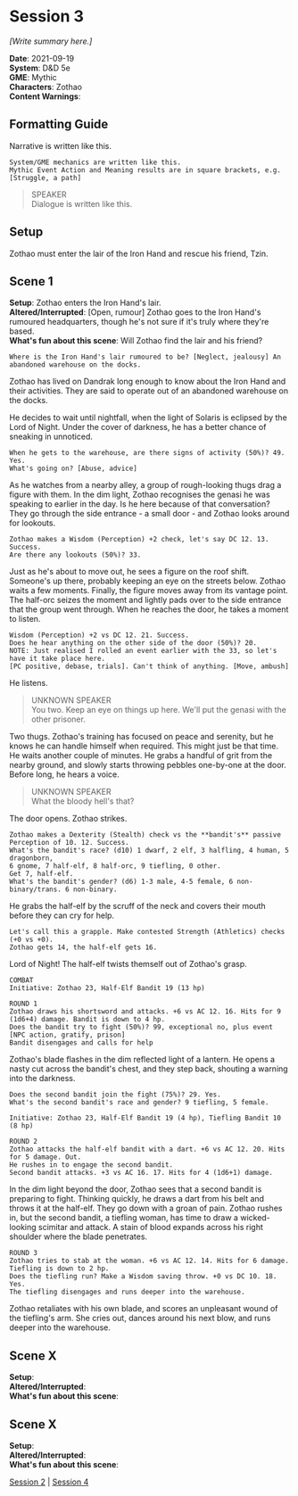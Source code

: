 # Session 3

*[Write summary here.]*

**Date**: 2021-09-19  
**System**: D&D 5e  
**GME**: Mythic  
**Characters**: Zothao  
**Content Warnings**:   

## Formatting Guide

Narrative is written like this.

    System/GME mechanics are written like this.  
    Mythic Event Action and Meaning results are in square brackets, e.g. [Struggle, a path]

> SPEAKER  
> Dialogue is written like this.  

## Setup

Zothao must enter the lair of the Iron Hand and rescue his friend, Tzin.






## Scene 1
**Setup**: Zothao enters the Iron Hand's lair.  
**Altered/Interrupted**: [Open, rumour] Zothao goes to the Iron Hand's rumoured headquarters, though he's not sure if it's truly where they're based.  
**What's fun about this scene**: Will Zothao find the lair and his friend?  

    Where is the Iron Hand's lair rumoured to be? [Neglect, jealousy] An abandoned warehouse on the docks.

Zothao has lived on Dandrak long enough to know about the Iron Hand and their activities. They are said to operate out of an abandoned warehouse on the docks.

He decides to wait until nightfall, when the light of Solaris is eclipsed by the Lord of Night. Under the cover of darkness, he has a better chance of sneaking in unnoticed.

    When he gets to the warehouse, are there signs of activity (50%)? 49. Yes.  
    What's going on? [Abuse, advice]

As he watches from a nearby alley, a group of rough-looking thugs drag a figure with them. In the dim light, Zothao recognises the genasi he was speaking to earlier in the day. Is he here because of that conversation? They go through the side entrance - a small door - and Zothao looks around for lookouts.

    Zothao makes a Wisdom (Perception) +2 check, let's say DC 12. 13. Success.  
    Are there any lookouts (50%)? 33.

Just as he's about to move out, he sees a figure on the roof shift. Someone's up there, probably keeping an eye on the streets below. Zothao waits a few moments. Finally, the figure moves away from its vantage point. The half-orc seizes the moment and lightly pads over to the side entrance that the group went through. When he reaches the door, he takes a moment to listen.

    Wisdom (Perception) +2 vs DC 12. 21. Success.  
    Does he hear anything on the other side of the door (50%)? 20.  
    NOTE: Just realised I rolled an event earlier with the 33, so let's have it take place here.  
    [PC positive, debase, trials]. Can't think of anything. [Move, ambush]

He listens.

> UNKNOWN SPEAKER  
> You two. Keep an eye on things up here. We'll put the genasi with the other prisoner.

Two thugs. Zothao's training has focused on peace and serenity, but he knows he can handle himself when required. This might just be that time. He waits another couple of minutes. He grabs a handful of grit from the nearby ground, and slowly starts throwing pebbles one-by-one at the door. Before long, he hears a voice.

> UNKNOWN SPEAKER  
> What the bloody hell's that?

The door opens. Zothao strikes.

    Zothao makes a Dexterity (Stealth) check vs the **bandit's** passive Perception of 10. 12. Success.
    What's the bandit's race? (d10) 1 dwarf, 2 elf, 3 halfling, 4 human, 5 dragonborn,  
    6 gnome, 7 half-elf, 8 half-orc, 9 tiefling, 0 other.
    Get 7, half-elf.
    What's the bandit's gender? (d6) 1-3 male, 4-5 female, 6 non-binary/trans. 6 non-binary.

He grabs the half-elf by the scruff of the neck and covers their mouth before they can cry for help.

    Let's call this a grapple. Make contested Strength (Athletics) checks (+0 vs +0).  
    Zothao gets 14, the half-elf gets 16.

Lord of Night! The half-elf twists themself out of Zothao's grasp.

    COMBAT  
    Initiative: Zothao 23, Half-Elf Bandit 19 (13 hp)

    ROUND 1  
    Zothao draws his shortsword and attacks. +6 vs AC 12. 16. Hits for 9 (1d6+4) damage. Bandit is down to 4 hp.  
    Does the bandit try to fight (50%)? 99, exceptional no, plus event [NPC action, gratify, prison]  
    Bandit disengages and calls for help

Zothao's blade flashes in the dim reflected light of a lantern. He opens a nasty cut across the bandit's chest, and they step back, shouting a warning into the darkness.

    Does the second bandit join the fight (75%)? 29. Yes.  
    What's the second bandit's race and gender? 9 tiefling, 5 female.

    Initiative: Zothao 23, Half-Elf Bandit 19 (4 hp), Tiefling Bandit 10 (8 hp)

    ROUND 2  
    Zothao attacks the half-elf bandit with a dart. +6 vs AC 12. 20. Hits for 5 damage. Out.
    He rushes in to engage the second bandit.
    Second bandit attacks. +3 vs AC 16. 17. Hits for 4 (1d6+1) damage.

In the dim light beyond the door, Zothao sees that a second bandit is preparing to fight. Thinking quickly, he draws a dart from his belt and throws it at the half-elf. They go down with a groan of pain. Zothao rushes in, but the second bandit, a tiefling woman, has time to draw a wicked-looking scimitar and attack. A stain of blood expands across his right shoulder where the blade penetrates.

    ROUND 3  
    Zothao tries to stab at the woman. +6 vs AC 12. 14. Hits for 6 damage. Tiefling is down to 2 hp.
    Does the tiefling run? Make a Wisdom saving throw. +0 vs DC 10. 18. Yes.
    The tiefling disengages and runs deeper into the warehouse.

Zothao retaliates with his own blade, and scores an unpleasant wound of the tiefling's arm. She cries out, dances around his next blow, and runs deeper into the warehouse.





## Scene X
**Setup**:  
**Altered/Interrupted**:  
**What's fun about this scene**:  






## Scene X
**Setup**:  
**Altered/Interrupted**:  
**What's fun about this scene**:  


[Session 2](https://github.com/jimmyturnip/dragon-wing-5e/blob/master/session-02.md) | [Session 4](https://github.com/jimmyturnip/dragon-wing-5e/blob/master/session-04.md)
